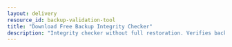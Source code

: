 ```yaml
---
layout: delivery
resource_id: backup-validation-tool
title: "Download Free Backup Integrity Checker"
description: "Integrity checker without full restoration. Verifies backup usability without consuming production resources."
---
```

